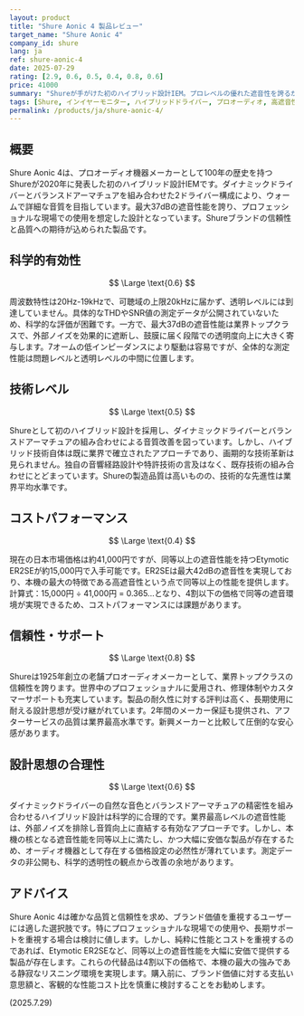 ```yaml
---
layout: product
title: "Shure Aonic 4 製品レビュー"
target_name: "Shure Aonic 4"
company_id: shure
lang: ja
ref: shure-aonic-4
date: 2025-07-29
rating: [2.9, 0.6, 0.5, 0.4, 0.8, 0.6]
price: 41000
summary: "Shureが手がけた初のハイブリッド設計IEM。プロレベルの優れた遮音性を誇るが、同等の遮音性を持つ製品が大幅に安価に存在し、コストパフォーマンスに課題を残す。"
tags: [Shure, インイヤーモニター, ハイブリッドドライバー, プロオーディオ, 高遮音性]
permalink: /products/ja/shure-aonic-4/
---
```

## 概要

Shure Aonic 4は、プロオーディオ機器メーカーとして100年の歴史を持つShureが2020年に発表した初のハイブリッド設計IEMです。ダイナミックドライバーとバランスドアーマチュアを組み合わせた2ドライバー構成により、ウォームで詳細な音質を目指しています。最大37dBの遮音性能を誇り、プロフェッショナルな現場での使用を想定した設計となっています。Shureブランドの信頼性と品質への期待が込められた製品です。

## 科学的有効性

$$ \Large \text{0.6} $$

周波数特性は20Hz-19kHzで、可聴域の上限20kHzに届かず、透明レベルには到達していません。具体的なTHDやSNR値の測定データが公開されていないため、科学的な評価が困難です。一方で、最大37dBの遮音性能は業界トップクラスで、外部ノイズを効果的に遮断し、鼓膜に届く段階での透明度向上に大きく寄与します。7オームの低インピーダンスにより駆動は容易ですが、全体的な測定性能は問題レベルと透明レベルの中間に位置します。

## 技術レベル

$$ \Large \text{0.5} $$

Shureとして初のハイブリッド設計を採用し、ダイナミックドライバーとバランスドアーマチュアの組み合わせによる音質改善を図っています。しかし、ハイブリッド技術自体は既に業界で確立されたアプローチであり、画期的な技術革新は見られません。独自の音響経路設計や特許技術の言及はなく、既存技術の組み合わせにとどまっています。Shureの製造品質は高いものの、技術的な先進性は業界平均水準です。

## コストパフォーマンス

$$ \Large \text{0.4} $$

現在の日本市場価格は約41,000円ですが、同等以上の遮音性能を持つEtymotic ER2SEが約15,000円で入手可能です。ER2SEは最大42dBの遮音性を実現しており、本機の最大の特徴である高遮音性という点で同等以上の性能を提供します。計算式：15,000円 ÷ 41,000円 = 0.365...となり、4割以下の価格で同等の遮音環境が実現できるため、コストパフォーマンスには課題があります。

## 信頼性・サポート

$$ \Large \text{0.8} $$

Shureは1925年創立の老舗プロオーディオメーカーとして、業界トップクラスの信頼性を誇ります。世界中のプロフェッショナルに愛用され、修理体制やカスタマーサポートも充実しています。製品の耐久性に対する評判は高く、長期使用に耐える設計思想が受け継がれています。2年間のメーカー保証も提供され、アフターサービスの品質は業界最高水準です。新興メーカーと比較して圧倒的な安心感があります。

## 設計思想の合理性

$$ \Large \text{0.6} $$

ダイナミックドライバーの自然な音色とバランスドアーマチュアの精密性を組み合わせるハイブリッド設計は科学的に合理的です。業界最高レベルの遮音性能は、外部ノイズを排除し音質向上に直結する有効なアプローチです。しかし、本機の核となる遮音性能を同等以上に満たし、かつ大幅に安価な製品が存在するため、オーディオ機器として存在する価格設定の必然性が薄れています。測定データの非公開も、科学的透明性の観点から改善の余地があります。

## アドバイス

Shure Aonic 4は確かな品質と信頼性を求め、ブランド価値を重視するユーザーには適した選択肢です。特にプロフェッショナルな現場での使用や、長期サポートを重視する場合は検討に値します。しかし、純粋に性能とコストを重視するのであれば、Etymotic ER2SEなど、同等以上の遮音性能を大幅に安価で提供する製品が存在します。これらの代替品は4割以下の価格で、本機の最大の強みである静寂なリスニング環境を実現します。購入前に、ブランド価値に対する支払い意思額と、客観的な性能コスト比を慎重に検討することをお勧めします。

(2025.7.29)
